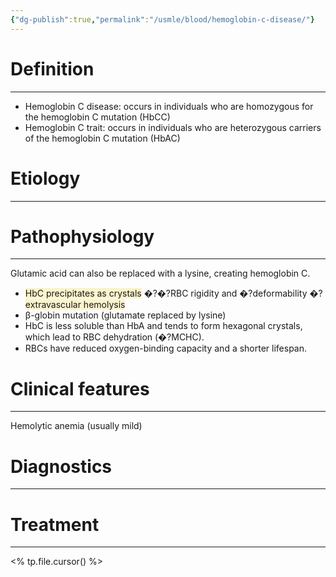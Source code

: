 ```yaml
---
{"dg-publish":true,"permalink":"/usmle/blood/hemoglobin-c-disease/"}
---
```


# Definition
---
- Hemoglobin C disease: occurs in individuals who are homozygous for the hemoglobin C mutation (HbCC)
- Hemoglobin C trait: occurs in individuals who are heterozygous carriers of the hemoglobin C mutation (HbAC)

# Etiology
---


# Pathophysiology
---
Glutamic acid can also be replaced with a lysine, creating hemoglobin C.
- <span style="background:rgba(240, 200, 0, 0.2)">HbC precipitates as crystals</span> �?�?RBC rigidity and �?deformability �?<span style="background:rgba(240, 200, 0, 0.2)">extravascular hemolysis</span>
- β-globin mutation (glutamate replaced by lysine)
- HbC is less soluble than HbA and tends to form hexagonal crystals, which lead to RBC dehydration (�?MCHC).
- RBCs have reduced oxygen-binding capacity and a shorter lifespan.

# Clinical features
---
Hemolytic anemia (usually mild)

# Diagnostics
---


# Treatment
---
<% tp.file.cursor() %>

